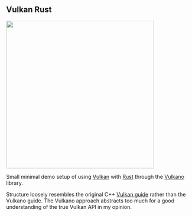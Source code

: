 ## Vulkan Rust

<img src="https://www.vulkan.org/user/themes/vulkan/images/logo/vulkan-logo.svg" width="400">

Small minimal demo setup of using [Vulkan](https://www.vulkan.org/) with [Rust](https://www.rust-lang.org/) through the [Vulkano](http://vulkano.rs/) library.

Structure loosely resembles the original C++ [Vulkan guide](https://vulkan-tutorial.com/Introduction) rather than the Vulkano guide. The Vulkano approach abstracts too much for a good understanding of the true Vulkan API in my opinion.

